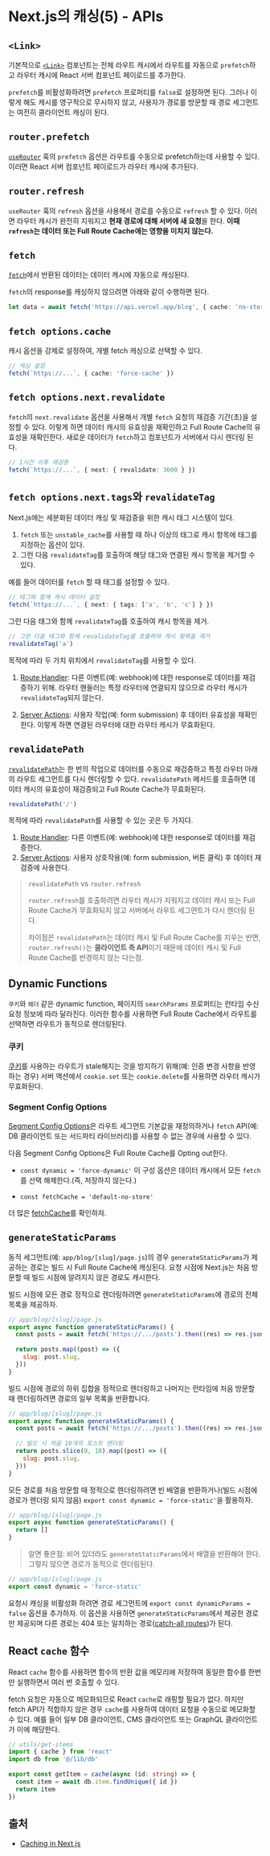 # Next.js의 캐싱(5) - APIs

## `<Link>`

기본적으로 [`<Link>`](https://nextjs.org/docs/app/api-reference/components/link) 컴포넌트는 전체 라우트 캐시에서 라우트를 자동으로 `prefetch`하고 라우터 캐시에 React 서버 컴포넌트 페이로드를 추가한다.

`prefetch`를 비활성화하려면 `prefetch` 프로퍼티를 `false`로 설정하면 된다. 그러나 이렇게 해도 캐시를 영구적으로 무시하지 않고, 사용자가 경로를 방문할 때 경로 세그먼트는 여전히 클라이언트 캐싱이 된다.

## `router.prefetch`

[`useRouter`](https://nextjs.org/docs/app/api-reference/functions/use-router) 훅의 `prefetch` 옵션은 라우트를 수동으로 prefetch하는데 사용할 수 있다. 이러면 React 서버 컴포넌트 페이로드가 라우터 캐시에 추가된다.

## `router.refresh`

`useRouter` 훅의 `refresh` 옵션을 사용해서 경로를 수동으로 `refresh` 할 수 있다. 이러면 라우터 캐시가 완전히 지워지고 **현재 경로에 대해 서버에 새 요청**을 한다. **이때 `refresh`는 데이터 또는 Full Route Cache에는 영향을 미치지 않는다.**

## `fetch`

[`fetch`](https://nextjs.org/docs/app/api-reference/functions/fetch)에서 반환된 데이터는 데이터 캐시에 자동으로 캐싱된다.

`fetch`의 response를 캐싱하지 않으려면 아래와 같이 수행하면 된다.

```ts
let data = await fetch('https://api.vercel.app/blog', { cache: 'no-store' })
```

## `fetch options.cache`

캐시 옵션을 강제로 설정하여, 개별 fetch 캐싱으로 선택할 수 있다.

```ts
// 캐싱 설정
fetch(`https://...`, { cache: 'force-cache' })
```

## `fetch options.next.revalidate`

`fetch`의 `next.revalidate` 옵션을 사용해서 개별 `fetch` 요청의 재검증 기간(초)을 설정할 수 있다. 이렇게 하면 데이터 캐시의 유효성을 재확인하고 Full Route Cache의 유효성을 재확인한다. 새로운 데이터가 `fetch`하고 컴포넌트가 서버에서 다시 렌더링 된다.

```ts
// 1시간 이후 재검증
fetch(`https://...`, { next: { revalidate: 3600 } })
```

## `fetch options.next.tags`와 `revalidateTag`

Next.js에는 세분화된 데이터 캐싱 및 재검증을 위한 캐시 태그 시스템이 있다.
1. `fetch` 또는 `unstable_cache`를 사용할 때 하나 이상의 태그로 캐시 항목에 태그를 지정하는 옵션이 있다.
2. 그런 다음 `revalidateTag`를 호출하여 해당 태그와 연결된 캐시 항목을 제거할 수 있다.

예를 들어 데이터를 `fetch` 할 때 태그를 설정할 수 있다.

```ts
// 태그와 함께 캐시 데이터 설정
fetch(`https://...`, { next: { tags: ['a', 'b', 'c'] } })
```

그런 다음 태그와 함께 `revalidateTag`를 호출하여 캐시 항목을 제거.

```ts
// 그런 다음 태그와 함께 revalidateTag를 호출하여 캐시 항목을 제거
revalidateTag('a')
```

목적에 따라 두 가치 위치에서 `revalidateTag`를 사용할 수 있다.

1. [Route Handler](https://nextjs.org/docs/app/building-your-application/routing/route-handlers): 다른 이벤트(예: webhook)에 대한 response로 데이터를 재검증하기 위해. 라우터 핸들러는 특정 라우터에 연결되지 않으므로 라우터 캐시가 `revalidateTag`되지 않는다.

2. [Server Actions](https://nextjs.org/docs/app/building-your-application/data-fetching/server-actions-and-mutations): 사용자 작업(예: form submission) 후 데이터 유효성을 재확인한다. 이렇게 하면 연결된 라우터에 대한 라우터 캐시가 무효화된다.

## `revalidatePath`

[`revalidatePath`](https://nextjs.org/docs/app/api-reference/functions/revalidatePath)는 한 번의 작업으로 데이터를 수동으로 재검증하고 특정 라우터 아래의 라우트 세그먼트를 다시 렌더링할 수 있다. `revalidatePath` 메서드를 호출하면 데이터 캐시의 유효성이 재검증되고 Full Route Cache가 무효화된다.

```ts
revalidatePath('/')
```

목적에 따라 `revalidatePath`를 사용할 수 있는 곳은 두 가지다.

1. [Route Handler](https://nextjs.org/docs/app/building-your-application/routing/route-handlers): 다른 이벤트(예: webhook)에 대한 response로 데이터를 재검증한다.
2. [Server Actions](https://nextjs.org/docs/app/building-your-application/data-fetching/server-actions-and-mutations): 사용자 상호작용(예: form submission, 버튼 클릭) 후 데이터 재검증에 사용한다.

> `revalidatePath` vs `router.refresh`
>
> `router.refresh`를 호출하려면 라우터 캐시가 지워지고 데이터 캐시 또는 Full Route Cache가 무효화되지 않고 서버에서 라우트 세그먼트가 다시 렌더링 된다.
>
> 차이점은 `revalidatePath`는 데이터 캐시 및 Full Route Cache를 지우는 반면, `router.refresh()`는 **클라이언트 측 API**이기 때문에 데이터 캐시 및 Full Route Cache를 반경하지 않는 다는점.

## Dynamic Functions

`쿠키`와 `헤더` 같은 dynamic function, 페이지의 `searchParams` 프로퍼티는 런타임 수신 요청 정보에 따라 달라진다. 이러한 함수를 사용하면 Full Route Cache에서 라우트를 선택하면 라우트가 동적으로 렌더링된다.

### 쿠키

[쿠키](https://nextjs.org/docs/app/api-reference/functions/cookies)를 사용하는 라우트가 stale해지는 것을 방지하기 위해(예: 인증 변경 사항을 반영하는 경우) 서버 액션에서 `cookie.set` 또는 `cookie.delete`를 사용하면 라우터 캐시가 무효화된다.

### Segment Config Options

[Segment Config Options](https://nextjs.org/docs/app/api-reference/file-conventions/route-segment-config)은 라우트 세그먼트 기본값을 재정의하거나 `fetch` API(예: DB 클라이언트 또는 서드파티 라이브러리)를 사용할 수 없는 경우에 사용할 수 있다.

다음 Segment Config Options은 Full Route Cache를 Opting out한다.

- `const dynamic = 'force-dynamic'`
이 구성 옵션은 데이터 캐시에서 모든 `fetch`를 선택 해제한다.(즉, 저장하지 않는다.)

- `const fetchCache = 'default-no-store'`

더 많은 [fetchCache](https://nextjs.org/docs/app/api-reference/file-conventions/route-segment-config#fetchcache)를 확인하자.

## `generateStaticParams`

동적 세그먼트(예: `app/blog/[slug]/page.js`)의 경우 `generateStaticParams`가 제공하는 경로는 빌드 시 Full Route Cache에 캐싱된다. 요청 시점에 Next.js는 처음 방문할 때 빌드 시점에 알려지지 않은 경로도 캐시한다.

빌드 시점에 모든 경로 정적으로 렌더링하려면 `generateStaticParams`에 경로의 전체 목록을 제공하자.

```js
// app/blog/[slug]/page.js
export async function generateStaticParams() {
  const posts = await fetch('https://.../posts').then((res) => res.json())
 
  return posts.map((post) => ({
    slug: post.slug,
  }))
}
```

빌드 시점에 경로의 하위 집합을 정적으로 렌더링하고 나머지는 런타임에 처음 방문할 때 렌더링하려면 경로의 일부 목록을 반환합니다.

```js
// app/blog/[slug]/page.js
export async function generateStaticParams() {
  const posts = await fetch('https://.../posts').then((res) => res.json())
 
  // 빌드 시 처음 10개의 포스트 렌더링
  return posts.slice(0, 10).map((post) => ({
    slug: post.slug,
  }))
}
```

모든 경로를 처음 방문할 때 정적으로 렌더링하려면 빈 배열을 반환하거나(빌드 시점에 경로가 렌더링 되지 않음) `export const dynamic = 'force-static'`을 활용하자.

```js
// app/blog/[slug]/page.js
export async function generateStaticParams() {
  return []
}
```

> 알면 좋은점: 비어 있더라도 `generateStaticParams`에서 배열을 반환해야 한다. 그렇지 않으면 경로가 동적으로 렌더링된다.

```js
// app/blog/[slug]/page.js
export const dynamic = 'force-static'
```

요청시 캐싱을 비활성화 하려면 경로 세그먼트에 `export const dynamicParams = false` 옵션을 추가하자. 이 옵션을 사용하면 `generateStaticParams`에서 제공한 경로만 제공되며 다른 경로는 404 또는 일치하는 경로([catch-all routes](https://nextjs.org/docs/app/building-your-application/routing/dynamic-routes#catch-all-segments))가 된다.

## React `cache` 함수

React `cache` 함수를 사용하면 함수의 반환 값을 메모리에 저장하여 동일한 함수를 한번만 실행하면서 여러 번 호출할 수 있다.

fetch 요청은 자동으로 메모화되므로 React `cache`로 래핑할 필요가 없다. 하지만 fetch API가 적합하지 않은 경우 `cache`를 사용하여 데이터 요청을 수동으로 메모화할 수 있다. 예를 들어 일부 DB 클라이언트, CMS 클라이언트 또는 GraphQL 클라이언트가 이에 해당한다.

```ts
// utils/get-items
import { cache } from 'react'
import db from '@/lib/db'
 
export const getItem = cache(async (id: string) => {
  const item = await db.item.findUnique({ id })
  return item
})
```

## 출처

- [Caching in Next.js](https://nextjs.org/docs/app/building-your-application/caching#apis)
